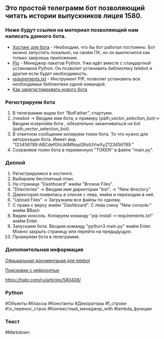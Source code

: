## Это простой телеграмм бот позволяющий читать истории выпускников лицея 1580.

### Ниже будут ссылки на материал позволяющий нам написать данного бота.

- [Хостинг для бота](https://www.pythonanywhere.com/) - Необходим, что бы бот работал постоянно. Бот можно запустить локально, на своём ПК, но он выключится как только закроешь приложение.
- [Pip](https://habr.com/ru/companies/productstar/articles/826732/) - Менеджер пакетов Python. Уже идёт вместе с стандартной установкой Python.
    Он позволит установить библиотеку telebot и другие если будет необходимость.
- [requirements.txt](https://dvmn.org/encyclopedia/pip/pip_requirements_txt/) - Инструмент PIP, позволит установить все необходимые библиотеки одной командой.
- [Как зарегистрировать нового бота](https://journal.tinkoff.ru/guide/howto-telegram-bot/)


### Регистрируем бота
1. В телеграмме ищем бот "BotFather", стартуем.
2. /newbot -> Вводим имя бота, к примеру (path_vector_selection_bot)-> Вводим юзернэйм бота , обязательно заканчиваться на bot (path_vector_selection_bot).
3. В ответном сообщении копируем токен бота. То что нужно для авторизации бота. Имеет вид "123456789:ABCdefGhIJklMNopQRstUVwXyZ123456789
"
4. Сохраняем токен бота в переменную "TOKEN" в файле "main.py".


### Деплой
1. Регистрируемся в хостинге.
2. Выбираем бесплатный план.
3. На странице "Dashboard" жмём  "Browse Files".
4. "Directories" -> Вводим имя директории "bot", -> "New directory".
5. Директория появилась в списке с лева, жмём и переходим в неё.
6. "Upload Files" -> Загружаем все файлы по одному.
7. С права с верху жмём "Dashboard". С лева снизу "New console:" жмём $Bash
8. Видим консоль. Копируем команду "pip install -r requirements.txt" жмём Enter.
9. Запускаем бота. Вводим команду "python3 main.py" жмём Enter. Можно закрыть страницу или перейти на предыдущую.
10. Проверяем бота в телеграмме.

### Дополнительная информация
[Официальная документация для telebot](https://pytba.readthedocs.io/ru/latest/sync_version/index.html)

[Поисковик с нейросетью](https://www.perplexity.ai/)

https://habr.com/ru/articles/580408/


### Python
#Объекты #Классы #Константы #Декораторы #f_строки #\n_перенос_строк #Контекстный_менеджер_with #lambda_функции

### Текст

#Markdown

